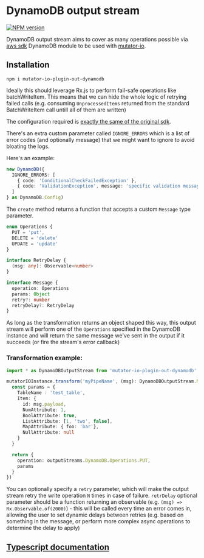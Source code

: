 # DynamoDB output stream
[![NPM version](https://badge.fury.io/js/mutator-io-plugin-in-mqtt.svg)](https://badge.fury.io/js/mutator-io-plugin-in-mqtt)

DynamoDB output stream aims to cover as many operations possible via [aws sdk](https://github.com/aws/aws-sdk-js) DynamoDB module to be used with [mutator-io](https://github.com/AnalyticsFire/mutator-io).

## Installation
```
npm i mutator-io-plugin-out-dynamodb
```

Ideally this should leverage Rx.js to perform fail-safe operations like batchWriteItem. This means that we can hide the whole logic of retrying failed calls (e.g. consuming `UnprocessedItems` returned from the standard BatchWriteItem call untill all of them are written)

The configuration required is [exactly the same of the original sdk](https://github.com/aws/aws-sdk-js/blob/master/lib/dynamodb/document_client.d.ts).

There's an extra custom parameter called `IGNORE_ERRORS` which is a list of error codes (and optionally message) that we might want to ignore to avoid bloating the logs.

Here's an example:

```typescript
new DynamoDB({
  IGNORE_ERRORS: [
    { code: 'ConditionalCheckFailedException' },
    { code: 'ValidationException', message: 'specific validation message' }
  ]
} as DynamoDB.Config)
```

The `create` method returns a function that accepts a custom `Message` type parameter.

```typescript
enum Operations {
  PUT = 'put',
  DELETE = 'delete'
  UPDATE = 'update'
}

interface RetryDelay {
  (msg: any): Observable<number>
}

interface Message {
  operation: Operations
  params: Object
  retry?: number
  retryDelay?: RetryDelay
}
```

As long as the transformation returns an object shaped this way, this output stream will perform one of the `Operations` specified in the DynamoDB instance and will return the same message we've sent in the output if it succeeds (or fire the stream's error callback)

### Transformation example:
```typescript
import * as DynamoDBOutputStream from 'mutator-io-plugin-out-dynamodb'

mutatorIOInstance.transform('myPipeName', (msg): DynamoDBOutputStream.Message => {
  const params = {
    TableName : 'test_table',
    Item: {
      id: msg.payload,
      NumAttribute: 1,
      BoolAttribute: true,
      ListAttribute: [1, 'two', false],
      MapAttribute: { foo: 'bar'},
      NullAttribute: null
    }
  }

  return {
    operation: outputStreams.DynamoDB.Operations.PUT,
    params
  }
})
```

You can optionally specify a `retry` parameter, which will make the output stream retry the write operation `N` times in case of failure.
`retrDelay` optional parameter should be a function returning an observable (e.g. `(msg) => Rx.Observable.of(2000)`) - this will be called every time an error comes in, allowing the user to set dynamic delays between retries (e.g. based on something in the message, or perform more complex async operations to determine the delay to apply)

## [Typescript documentation](doc/README.md)
